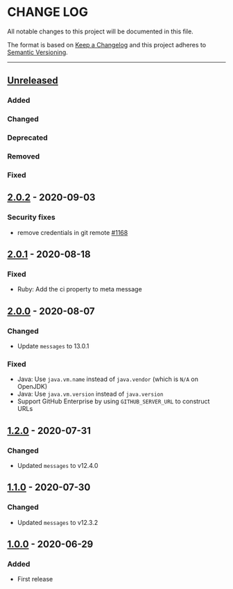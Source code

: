 # CHANGE LOG
All notable changes to this project will be documented in this file.

The format is based on [Keep a Changelog](http://keepachangelog.com/)
and this project adheres to [Semantic Versioning](http://semver.org/).

----
## [Unreleased]

### Added

### Changed

### Deprecated

### Removed

### Fixed

## [2.0.2] - 2020-09-03

### Security fixes

* remove credentials in git remote [#1168](https://github.com/cucumber/cucumber/pull/1168)

## [2.0.1] - 2020-08-18

### Fixed

* Ruby: Add the ci property to meta message

## [2.0.0] - 2020-08-07

### Changed

* Update `messages` to 13.0.1

### Fixed

* Java: Use `java.vm.name` instead of `java.vendor` (which is `N/A` on OpenJDK)
* Java: Use `java.vm.version` instead of `java.version`
* Support GitHub Enterprise by using `GITHUB_SERVER_URL` to construct URLs

## [1.2.0] - 2020-07-31

### Changed

* Updated `messages` to v12.4.0

## [1.1.0] - 2020-07-30

### Changed

* Updated `messages` to v12.3.2

## [1.0.0] - 2020-06-29

### Added

* First release

<!-- Releases -->
[Unreleased]: https://github.com/cucumber/cucumber/compare/create-meta/v2.0.2...master
[2.0.2]:      https://github.com/cucumber/cucumber/releases/tag/create-meta/v2.0.1
[2.0.1]:      https://github.com/cucumber/cucumber/releases/tag/create-meta/v2.0.0
[2.0.0]:      https://github.com/cucumber/cucumber/releases/tag/create-meta/v1.2.0
[1.2.0]:      https://github.com/cucumber/cucumber/releases/tag/create-meta/v1.1.0
[1.1.0]:      https://github.com/cucumber/cucumber/releases/tag/create-meta/v1.0.0
[1.0.0]:      https://github.com/cucumber/cucumber/releases/tag/create-meta/v1.0.0

<!-- Contributors in alphabetical order -->
[aslakhellesoy]:    https://github.com/aslakhellesoy
[vincent-psarga]:   https://github.com/vincent-psarga
